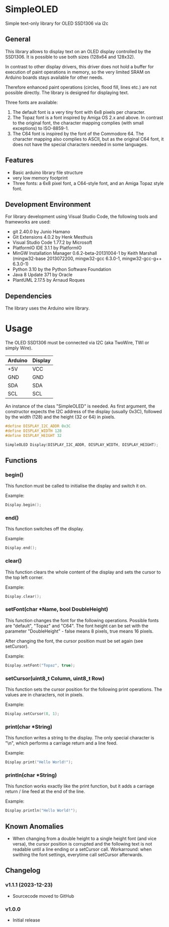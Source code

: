 # SimpleOLED

Simple text-only library for OLED SSD1306 via i2c


## General

This library allows to display text on an OLED display controlled by the SSD1306. It is possible to use both sizes (128x64 and 128x32).

In contrast to other display drivers, this driver does not hold a buffer for execution of paint operations in memory, so the very limited SRAM on Arduino boards stays available for other needs.

Therefore enhanced paint operations (circles, flood fill, lines etc.) are not possible directly. The library is designed for displaying text.

Three fonts are available:

1. The default font is a very tiny font with 6x8 pixels per character.
2. The Topaz font is a font inspired by Amiga OS 2.x and above. In contrast to the original font, the character mapping complies (with small exceptions) to ISO-8859-1.
3. The C64 font is inspired by the font of the Commodore 64. The character mapping also complies to ASCII, but as the original C64 font, it does not have the special characters needed in some languages. 


## Features

* Basic arduino library file structure
* very low memory footprint
* Three fonts: a 6x8 pixel font, a C64-style font, and an Amiga Topaz style font.


## Development Environment

For library development using Visual Studio Code, the following tools and frameworks are used:

* git 2.40.0 by Junio Hamano 
* Git Extensions 4.0.2 by Henk Mesthuis
* Visual Studio Code 1.77.2 by Microsoft
* PlatformIO IDE 3.1.1 by PlatformIO
* MinGW Installation Manager 0.6.2-beta-20131004-1 by Keith Marshall (mingw32-base 2013072200, mingw32-gcc 6.3.0-1, mingw32-gcc-g++ 6.3.0-1)
* Python 3.10 by the Python Software Foundation
* Java 8 Update 371 by Oracle
* PlantUML 2.17.5 by Arnaud Roques

## Dependencies
The library uses the Arduino wire library.

# Usage
The OLED SSD1306 must be connected via I2C (aka TwoWire, TWI or simply Wire).

| Arduino	| Display |
| ------- | ------- |
| +5V     | VCC     |
| GND     | GND     |
| SDA     | SDA     |
| SCL     | SCL     |

An instance of the class "SimpleOLED" is needed. As first argument, the constructor expects the I2C address of the display (usually 0x3C), followed by the width (128) and the height (32 or 64) in pixels.

```C++
#define DISPLAY_I2C_ADDR 0x3C
#define DISPLAY_WIDTH 128
#define DISPLAY_HEIGHT 32

SimpleOLED Display(DISPLAY_I2C_ADDR, DISPLAY_WIDTH, DISPLAY_HEIGHT);
```

## Functions

### begin()
This function must be called to initialise the display and switch it on.

Example:
```C++
Display.begin();
```

### end()
This function switches off the display.

Example:
```C++
Display.end();
```

### clear()
This function clears the whole content of the display and sets the cursor to the top left corner.

Example:
```C++
Display.clear();
```

### setFont(char *Name, bool DoubleHeight)
This function changes the font for the following operations. Possible fonts are "default", "Topaz" and "C64". The font height can be set with the parameter "DoubleHeight" - false means 8 pixels, true means 16 pixels.

After changing the font, the cursor position must be set again (see setCursor).

Example:
```C++
Display.setFont("Topaz", true);
```

### setCursor(uint8_t Column, uint8_t Row)
This function sets the cursor position for the following print operations. The values are in characters, not in pixels.

Example:
```C++
Display.setCursor(8, 1);
```

### print(char *String)
This function writes a string to the display. The only special character is "\n", which performs a carriage return and a line feed.

Example:
```C++
Display.print("Hello World!");
```

### println(char *String)
This function works exactly like the print function, but it adds a carriage return / line feed at the end of the line.

Example:
```C++
Display.println("Hello World!");
```



## Known Anomalies

* When changing from a double height to a single height font (and vice versa), the cursor position is corrupted and the following text is not readable until a line ending or a setCursor call. Workarround: when swithing the font settings, everytime call setCursor afterwards. 


## Changelog


### v1.1.1 (2023-12-23)

* Sourcecode moved to GitHub

### v1.0.0

* Initial release


